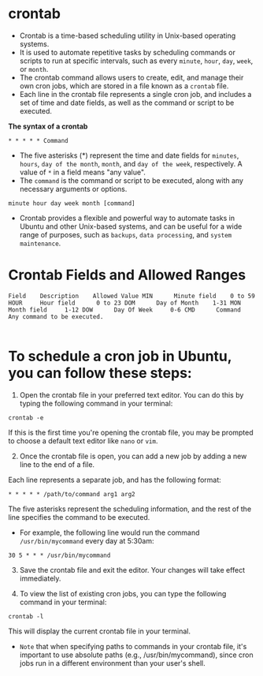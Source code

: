 # crontab

* Crontab is a time-based scheduling utility in Unix-based operating systems.
* It is used to automate repetitive tasks by scheduling commands or scripts to run at specific intervals, such as every `minute`, `hour`, `day`, `week`, or `month`.
* The crontab command allows users to create, edit, and manage their own cron jobs, which are stored in a file known as a `crontab` file.
* Each line in the crontab file represents a single cron job, and includes a set of time and date fields, as well as the command or script to be executed.

**The syntax of a crontab**
```
* * * * * Command
```
* The five asterisks (*) represent the time and date fields for `minutes`, `hours`, `day of the month`, `month`, and `day of the week`, respectively. A value of `*` in a field means "any value".
* The `command` is the command or script to be executed, along with any necessary arguments or options.
```
minute hour day week month [command]
```
* Crontab provides a flexible and powerful way to automate tasks in Ubuntu and other Unix-based systems, and can be useful for a wide range of purposes, such as `backups`, `data processing`, and `system maintenance`.

# Crontab Fields and Allowed Ranges
`
Field    Description    Allowed Value
MIN      Minute field    0 to 59
HOUR     Hour field      0 to 23
DOM      Day of Month    1-31
MON      Month field     1-12
DOW      Day Of Week     0-6
CMD      Command         Any command to be executed.
`
<br></br>

# To schedule a cron job in Ubuntu, you can follow these steps:

1. Open the crontab file in your preferred text editor. You can do this by typing the following command in your terminal:
```
crontab -e
```
If this is the first time you're opening the crontab file, you may be prompted to choose a default text editor like `nano` or `vim`.

2. Once the crontab file is open, you can add a new job by adding a new line to the end of a file. 

Each line represents a separate job, and has the following format:
```
* * * * * /path/to/command arg1 arg2
```
The five asterisks represent the scheduling information, and the rest of the line specifies the command to be executed. 

* For example, the following line would run the command `/usr/bin/mycommand` every day at 5:30am:
```
30 5 * * * /usr/bin/mycommand
```
3. Save the crontab file and exit the editor. Your changes will take effect immediately.

4. To view the list of existing cron jobs, you can type the following command in your terminal:
```
crontab -l
```
This will display the current crontab file in your terminal.

* `Note` that when specifying paths to commands in your crontab file, it's important to use absolute paths (e.g., /usr/bin/mycommand), since cron jobs run in a different environment than your user's shell.














